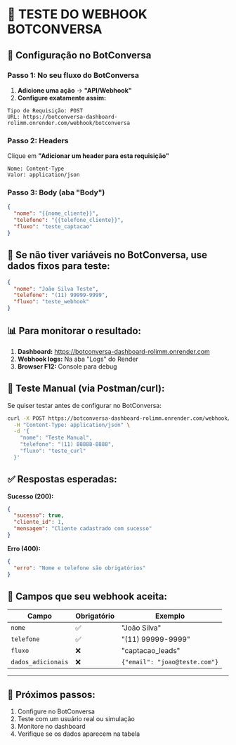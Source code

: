 # 🧪 TESTE DO WEBHOOK BOTCONVERSA

## 🎯 Configuração no BotConversa

### Passo 1: No seu fluxo do BotConversa
1. **Adicione uma ação** → **"API/Webhook"**
2. **Configure exatamente assim:**

```
Tipo de Requisição: POST
URL: https://botconversa-dashboard-rolimm.onrender.com/webhook/botconversa
```

### Passo 2: Headers
Clique em **"Adicionar um header para esta requisição"**
```
Nome: Content-Type
Valor: application/json
```

### Passo 3: Body (aba "Body")
```json
{
  "nome": "{{nome_cliente}}",
  "telefone": "{{telefone_cliente}}",
  "fluxo": "teste_captacao"
}
```

## 🔧 Se não tiver variáveis no BotConversa, use dados fixos para teste:

```json
{
  "nome": "João Silva Teste",
  "telefone": "(11) 99999-9999",
  "fluxo": "teste_webhook"
}
```

## 📊 Para monitorar o resultado:

1. **Dashboard:** https://botconversa-dashboard-rolimm.onrender.com
2. **Webhook logs:** Na aba "Logs" do Render
3. **Browser F12:** Console para debug

## 🧪 Teste Manual (via Postman/curl):

Se quiser testar antes de configurar no BotConversa:

```bash
curl -X POST https://botconversa-dashboard-rolimm.onrender.com/webhook/botconversa \
  -H "Content-Type: application/json" \
  -d '{
    "nome": "Teste Manual",
    "telefone": "(11) 88888-8888", 
    "fluxo": "teste_curl"
  }'
```

## ✅ Respostas esperadas:

**Sucesso (200):**
```json
{
  "sucesso": true,
  "cliente_id": 1,
  "mensagem": "Cliente cadastrado com sucesso"
}
```

**Erro (400):**
```json
{
  "erro": "Nome e telefone são obrigatórios"
}
```

## 🎯 Campos que seu webhook aceita:

| Campo | Obrigatório | Exemplo |
|-------|-------------|---------|
| `nome` | ✅ | "João Silva" |
| `telefone` | ✅ | "(11) 99999-9999" |
| `fluxo` | ❌ | "captacao_leads" |
| `dados_adicionais` | ❌ | `{"email": "joao@teste.com"}` |

---

## 🚀 Próximos passos:
1. Configure no BotConversa
2. Teste com um usuário real ou simulação
3. Monitore no dashboard
4. Verifique se os dados aparecem na tabela